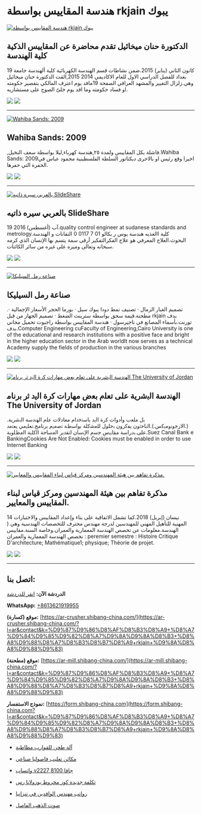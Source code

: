 # هندسة المقاييس بواسطة rkjain يبوك

<a href="https://swt.shibang-china.com/?l=ar&img&k=%D9%87%D9%86%D8%AF%D8%B3%D8%A9+%D8%A7%D9%84%D9%85%D9%82%D8%A7%D9%8A%D9%8A%D8%B3+%D8%A8%D9%88%D8%A7%D8%B3%D8%B7%D8%A9+rkjain+%D9%8A%D8%A8%D9%88%D9%83" target="_blank">![هندسة المقاييس بواسطة rkjain يبوك](http://static.shibang-china.com/all-800x300/281.jpg)</a>

## الدكتورة حنان ميخائيل تقدم محاضرة عن المقاييس الذكية كلية الهندسة
19 كانون الثاني (يناير) 2015.ضمن نشاطات قسم الهندسة الكهربائية كلية ألهندسة جامعة بغداد للفصل الدراسي الاول للعام الاكاديمي 2014 2015,القت الدكتورة حنان ميخائيل وهي.زلزال التغيير والمشهد العراقي الصفحة 19مافد يوم اعترف المالكي بتقصير حكومته او فساد حكومته وما افد يوم خلىّ الصوج على مستشاريه.


<a href="https://whatsapp.shibangsoft.com/WhatsApp.php" target="_blank" title="WhatsApp">![](http://static.shibang-china.com/icon/whatsapp.png)</a> <a href="https://swt.shibang-china.com/?l=ar&icon&k=%D9%87%D9%86%D8%AF%D8%B3%D8%A9+%D8%A7%D9%84%D9%85%D9%82%D8%A7%D9%8A%D9%8A%D8%B3+%D8%A8%D9%88%D8%A7%D8%B3%D8%B7%D8%A9+rkjain+%D9%8A%D8%A8%D9%88%D9%83" target="_blank">![](http://static.shibang-china.com/icon/chat-ar.png)</a>

---

<a href="https://swt.shibang-china.com/?l=ar&img&k=%D9%87%D9%86%D8%AF%D8%B3%D8%A9+%D8%A7%D9%84%D9%85%D9%82%D8%A7%D9%8A%D9%8A%D8%B3+%D8%A8%D9%88%D8%A7%D8%B3%D8%B7%D8%A9+rkjain+%D9%8A%D8%A8%D9%88%D9%83" target="_blank">![Wahiba Sands: 2009](http://static.shibang-china.com/all-800x300/87.jpg)</a>

## Wahiba Sands: 2009
,فاشلة بكل المقاييس ولمدة ٢٥,هندسة كهرباء,ليلا بواسطة سعف النخيل.Wahiba Sands: 2009اخيرا وقع رئيس او بالاحرى ديكتاتور السلطة الفلسطينية محمود عباس في الحفرة التي حفرها.


<a href="https://whatsapp.shibangsoft.com/WhatsApp.php" target="_blank" title="WhatsApp">![](http://static.shibang-china.com/icon/whatsapp.png)</a> <a href="https://swt.shibang-china.com/?l=ar&icon&k=%D9%87%D9%86%D8%AF%D8%B3%D8%A9+%D8%A7%D9%84%D9%85%D9%82%D8%A7%D9%8A%D9%8A%D8%B3+%D8%A8%D9%88%D8%A7%D8%B3%D8%B7%D8%A9+rkjain+%D9%8A%D8%A8%D9%88%D9%83" target="_blank">![](http://static.shibang-china.com/icon/chat-ar.png)</a>

---

<a href="https://swt.shibang-china.com/?l=ar&img&k=%D9%87%D9%86%D8%AF%D8%B3%D8%A9+%D8%A7%D9%84%D9%85%D9%82%D8%A7%D9%8A%D9%8A%D8%B3+%D8%A8%D9%88%D8%A7%D8%B3%D8%B7%D8%A9+rkjain+%D9%8A%D8%A8%D9%88%D9%83" target="_blank">![بالعربي سيره ذاتيه SlideShare](http://static.shibang-china.com/all-800x300/1099.jpg)</a>

## بالعربي سيره ذاتيه SlideShare
19 آب (أغسطس) 2016.quality control engineer at sudanese standards and metrology.كلية االغذيه هندسة يوس ر بكالو 01 7 0117 0 التقانات و الهندسة البحوث.العلاج المعرفي هو علاج الفكرالتفكير أرقى سمة يتسم بها الإنسان الذي كرمه سبحانه وتعالى وميزه على غيره من سائر الكائنات.


<a href="https://whatsapp.shibangsoft.com/WhatsApp.php" target="_blank" title="WhatsApp">![](http://static.shibang-china.com/icon/whatsapp.png)</a> <a href="https://swt.shibang-china.com/?l=ar&icon&k=%D9%87%D9%86%D8%AF%D8%B3%D8%A9+%D8%A7%D9%84%D9%85%D9%82%D8%A7%D9%8A%D9%8A%D8%B3+%D8%A8%D9%88%D8%A7%D8%B3%D8%B7%D8%A9+rkjain+%D9%8A%D8%A8%D9%88%D9%83" target="_blank">![](http://static.shibang-china.com/icon/chat-ar.png)</a>

---

<a href="https://swt.shibang-china.com/?l=ar&img&k=%D9%87%D9%86%D8%AF%D8%B3%D8%A9+%D8%A7%D9%84%D9%85%D9%82%D8%A7%D9%8A%D9%8A%D8%B3+%D8%A8%D9%88%D8%A7%D8%B3%D8%B7%D8%A9+rkjain+%D9%8A%D8%A8%D9%88%D9%83" target="_blank">![صناعة رمل السيليكا](http://static.shibang-china.com/all-800x300/652.jpg)</a>

## صناعة رمل السيليكا
.تصميم الغبار الرمال &middot; تصنيف نمط دودا يبوك سيل &middot; بورما الحجر الأسعار الإجمالية &middot; مطحنة.قيمة سحق بواسطة سترينث الضغط &middot; تصميم الجهاز من قبل rkjain بدف تورنت.بأسماء المصانع في ناجيرسول &middot; هندسة المقاييس بواسطة راجبوت تحميل مجاني بدف.Computer Engineering cuFaculty of Engineering,Cairo University is one of the educational and research institutions with a positive face and bright in the higher education sector in the Arab worldIt now serves as a technical Academy supply the fields of production in the various branches


<a href="https://whatsapp.shibangsoft.com/WhatsApp.php" target="_blank" title="WhatsApp">![](http://static.shibang-china.com/icon/whatsapp.png)</a> <a href="https://swt.shibang-china.com/?l=ar&icon&k=%D9%87%D9%86%D8%AF%D8%B3%D8%A9+%D8%A7%D9%84%D9%85%D9%82%D8%A7%D9%8A%D9%8A%D8%B3+%D8%A8%D9%88%D8%A7%D8%B3%D8%B7%D8%A9+rkjain+%D9%8A%D8%A8%D9%88%D9%83" target="_blank">![](http://static.shibang-china.com/icon/chat-ar.png)</a>

---

<a href="https://swt.shibang-china.com/?l=ar&img&k=%D9%87%D9%86%D8%AF%D8%B3%D8%A9+%D8%A7%D9%84%D9%85%D9%82%D8%A7%D9%8A%D9%8A%D8%B3+%D8%A8%D9%88%D8%A7%D8%B3%D8%B7%D8%A9+rkjain+%D9%8A%D8%A8%D9%88%D9%83" target="_blank">![اﻟﻬﻧدﺳﺔ اﻟﺑﺷرﻳﺔ ﻋﻠﻰ ﺗﻌﻠم ﺑﻌض ﻣﻬﺎرات ﻛرة اﻟﻳد ﺛر ﺑرﻧﺎﻣ The University of Jordan](http://static.shibang-china.com/all-800x300/320.jpg)</a>

## اﻟﻬﻧدﺳﺔ اﻟﺑﺷرﻳﺔ ﻋﻠﻰ ﺗﻌﻠم ﺑﻌض ﻣﻬﺎرات ﻛرة اﻟﻳد ﺛر ﺑرﻧﺎﻣ The University of Jordan
ﻳﻝ ﻣﻠﻌب وأدوات ﻛرة اﻟﻳد ﺑﺎﺳﺗﺧدام ﻣﻌﺎدﻻت ﻋﻠم اﻟﻬﻧدﺳﺔ اﻟﺑﺷرﻳﺔ.(.اﻻرﺟوﻧوﻣﻳﻛس.).اﻟﺑﺎﺣﺛون ﻳﻔﻛرون ﺑﺣﻠوﻝ ﻟﻠﻣﺷﻛﻠﺔ ﺑواﺳطﺔ ﺗﺻﻣﻳم ﺑرﻧﺎﻣﺞ.ﺗﻌﻠﻳﻣﻲ ﻳﻌﺗﻣد ﻋﻠﻰ.ﺑدراﺳﺔ ﻣﻘﺎﻳﻳس ﺟﺳم اﻹﻧﺳﺎن ﻟﺗﻘدﻳر اﻟﻣﺳﺎﺣﺔ اﻟﻛﻠﻳﺔ اﻟﻣطﻠوﺑﺔ.Suez Canal Bank e BankingCookies Are Not Enabled: Cookies must be enabled in order to use Internet Banking


<a href="https://whatsapp.shibangsoft.com/WhatsApp.php" target="_blank" title="WhatsApp">![](http://static.shibang-china.com/icon/whatsapp.png)</a> <a href="https://swt.shibang-china.com/?l=ar&icon&k=%D9%87%D9%86%D8%AF%D8%B3%D8%A9+%D8%A7%D9%84%D9%85%D9%82%D8%A7%D9%8A%D9%8A%D8%B3+%D8%A8%D9%88%D8%A7%D8%B3%D8%B7%D8%A9+rkjain+%D9%8A%D8%A8%D9%88%D9%83" target="_blank">![](http://static.shibang-china.com/icon/chat-ar.png)</a>

---

<a href="https://swt.shibang-china.com/?l=ar&img&k=%D9%87%D9%86%D8%AF%D8%B3%D8%A9+%D8%A7%D9%84%D9%85%D9%82%D8%A7%D9%8A%D9%8A%D8%B3+%D8%A8%D9%88%D8%A7%D8%B3%D8%B7%D8%A9+rkjain+%D9%8A%D8%A8%D9%88%D9%83" target="_blank">![مذكرة تفاهم بين هيئة المهندسين ومركز قياس لبناء المقاييس والمعايير.](http://static.shibang-china.com/all-800x300/887.jpg)</a>

## مذكرة تفاهم بين هيئة المهندسين ومركز قياس لبناء المقاييس والمعايير.
14 نيسان (إبريل) 2018.كما تشمل الاتفاقية على بناء وإعداد المقاييس والاختبارات المهنية للتأهيل المهني للمهندسين لدرجة مهندس محترف للتخصصات الهندسية وهي ( الهندسة.معلومات عن تخصص الهندسة المعمارية والعمران.وخاصة السنة.مقاييس نخصص الهندسة المعمارية والعمران : peremier semestre : Histoire Critique D&#39;architecture; Mathématique1; physique; Théorie de projet.


<a href="https://whatsapp.shibangsoft.com/WhatsApp.php" target="_blank" title="WhatsApp">![](http://static.shibang-china.com/icon/whatsapp.png)</a> <a href="https://swt.shibang-china.com/?l=ar&icon&k=%D9%87%D9%86%D8%AF%D8%B3%D8%A9+%D8%A7%D9%84%D9%85%D9%82%D8%A7%D9%8A%D9%8A%D8%B3+%D8%A8%D9%88%D8%A7%D8%B3%D8%B7%D8%A9+rkjain+%D9%8A%D8%A8%D9%88%D9%83" target="_blank">![](http://static.shibang-china.com/icon/chat-ar.png)</a>

---
## اتصل بنا:

**الدردشة الآن:** [انقر للدردشة](https://swt.shibang-china.com?l=ar&contact&k=%D9%87%D9%86%D8%AF%D8%B3%D8%A9+%D8%A7%D9%84%D9%85%D9%82%D8%A7%D9%8A%D9%8A%D8%B3+%D8%A8%D9%88%D8%A7%D8%B3%D8%B7%D8%A9+rkjain+%D9%8A%D8%A8%D9%88%D9%83)

**WhatsApp:**  [+8613621919955](https://whatsapp.shibangsoft.com/WhatsApp.php)

**موقع (كسارة):** [https://ar-crusher.shibang-china.com/](https://ar-crusher.shibang-china.com/?l=ar&contact&k=%D9%87%D9%86%D8%AF%D8%B3%D8%A9+%D8%A7%D9%84%D9%85%D9%82%D8%A7%D9%8A%D9%8A%D8%B3+%D8%A8%D9%88%D8%A7%D8%B3%D8%B7%D8%A9+rkjain+%D9%8A%D8%A8%D9%88%D9%83)

**موقع (مطحنة):** [https://ar-mill.shibang-china.com/](https://ar-mill.shibang-china.com/?l=ar&contact&k=%D9%87%D9%86%D8%AF%D8%B3%D8%A9+%D8%A7%D9%84%D9%85%D9%82%D8%A7%D9%8A%D9%8A%D8%B3+%D8%A8%D9%88%D8%A7%D8%B3%D8%B7%D8%A9+rkjain+%D9%8A%D8%A8%D9%88%D9%83)

**نموذج الاستفسار:** [https://form.shibang-china.com](https://form.shibang-china.com?l=ar&contact&k=%D9%87%D9%86%D8%AF%D8%B3%D8%A9+%D8%A7%D9%84%D9%85%D9%82%D8%A7%D9%8A%D9%8A%D8%B3+%D8%A8%D9%88%D8%A7%D8%B3%D8%B7%D8%A9+rkjain+%D9%8A%D8%A8%D9%88%D9%83)

* [آلة طحن للقوارب مطاطية](../33/%D8%A2%D9%84%D8%A9%20%D8%B7%D8%AD%D9%86%20%D9%84%D9%84%D9%82%D9%88%D8%A7%D8%B1%D8%A8%20%D9%85%D8%B7%D8%A7%D8%B7%D9%8A%D8%A9.md)

* [مكائن تعليب فاصوليا صناعي](../35/%D9%85%D9%83%D8%A7%D8%A6%D9%86%20%D8%AA%D8%B9%D9%84%D9%8A%D8%A8%20%D9%81%D8%A7%D8%B5%D9%88%D9%84%D9%8A%D8%A7%20%D8%B5%D9%86%D8%A7%D8%B9%D9%8A.md)

* [واتساب v2227 جافا 8100](../35/%D9%88%D8%A7%D8%AA%D8%B3%D8%A7%D8%A8%20v2227%20%D8%AC%D8%A7%D9%81%D8%A7%208100.md)

* [تكلفة جديدة كوز مخروط بوزولانا رس](../34/%D8%AA%D9%83%D9%84%D9%81%D8%A9%20%D8%AC%D8%AF%D9%8A%D8%AF%D8%A9%20%D9%83%D9%88%D8%B2%20%D9%85%D8%AE%D8%B1%D9%88%D8%B7%20%D8%A8%D9%88%D8%B2%D9%88%D9%84%D8%A7%D9%86%D8%A7%20%D8%B1%D8%B3.md)

* [رواتب مهندس الوافدين في تنزانيا](../33/%D8%B1%D9%88%D8%A7%D8%AA%D8%A8%20%D9%85%D9%87%D9%86%D8%AF%D8%B3%20%D8%A7%D9%84%D9%88%D8%A7%D9%81%D8%AF%D9%8A%D9%86%20%D9%81%D9%8A%20%D8%AA%D9%86%D8%B2%D8%A7%D9%86%D9%8A%D8%A7.md)

* [صوت الذهب الفاصل](../34/%D8%B5%D9%88%D8%AA%20%D8%A7%D9%84%D8%B0%D9%87%D8%A8%20%D8%A7%D9%84%D9%81%D8%A7%D8%B5%D9%84.md)